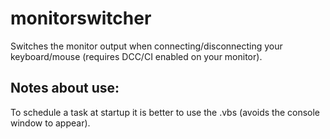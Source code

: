 # monitorswitcher
Switches the monitor output when connecting/disconnecting your keyboard/mouse (requires DCC/CI enabled on your monitor).

## Notes about use:
To schedule a task at startup it is better to use the .vbs (avoids the console window to appear).
